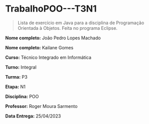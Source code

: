# TrabalhoPOO---T3N1
> Lista de exercício em Java para a disciplina de Programação Orientada à Objetos. Feita no programa Eclipse.
 
**Nome completo:** João Pedro Lopes Machado

**Nome completo:** Kailane Gomes

**Curso:** Técnico Integrado em Informática

**Turno:** Integral

**Turma:** P3

**Etapa:** N1

**Disciplina:** POO

**Professor:** Roger Moura Sarmento

**Data Entrega:** 25/04/2023

